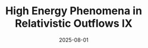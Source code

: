 ---
title: "High Energy Phenomena in Relativistic Outflows IX"
collection: talks
type: "Talk"
permalink: /talks/2025-08-01-talk-15
venue: "Casa de Rui Barbosa"
date: 2025-08-01
location: "Rio de Janeiro, Brazil"
latitude: -22.906847
longitude: -43.172897
talk_slug: 'talk_15'
---